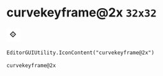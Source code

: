 # curvekeyframe@2x `32x32`
<img src="/img/curvekeyframe@2x.png" width=32 height=32>

``` CSharp
EditorGUIUtility.IconContent("curvekeyframe@2x")
```
```
curvekeyframe@2x
```
